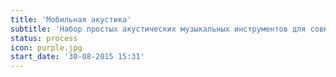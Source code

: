 ```yaml
---
title: 'Мобильная акустика'
subtitle: 'Набор простых акустических музыкальных инструментов для совместных джемов'
status: process
icon: purple.jpg
start_date: '30-08-2015 15:31'
---
```

